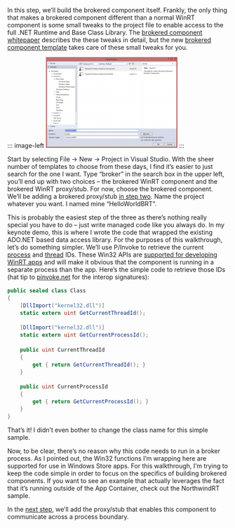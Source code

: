 In this step, we’ll build the brokered component itself. Frankly, the
only thing that makes a brokered component different than a normal WinRT
component is some small tweaks to the project file to enable access to
the full .NET Runtime and Base Class Library. The [brokered component
whitepaper](http://msdn.microsoft.com/en-us/library/windows/apps/dn630195.aspx)
describes the these tweaks in detail, but the new [brokered component
template](http://visualstudiogallery.msdn.microsoft.com/527286e4-b06a-4234-adde-d313c9c3c23e) takes
care of these small tweaks for you.

::: image-left
[![BRT\_NewProject](BRT_NewProject-300x207.png)](BRT_NewProject.png) 
:::

Start by selecting File -\> New -\> Project in Visual Studio. With the sheer
number of templates to choose from these days, I find it’s easier to
just search for the one I want. Type “broker” in the search box in the
upper left, you’ll end up with two choices – the brokered WinRT
component and the brokered WinRT proxy/stub. For now, choose the
brokered component. We’ll be adding a brokered proxy/stub [in step
two](http://devhawk.net/2014/04/25/brokered-winrt-components-step-two).
Name the project whatever you want. I named mine “HelloWorldBRT”.

This is probably the easiest step of the three as there’s nothing really
special you have to do – just write managed code like you always do. In
my keynote demo, this is where I wrote the code that wrapped the
existing ADO.NET based data access library. For the purposes of this
walkthrough, let’s do something simpler. We’ll use P/Invoke to retrieve
the current
[process](http://msdn.microsoft.com/en-us/library/windows/apps/ms683180.aspx)
and
[thread](http://msdn.microsoft.com/en-us/library/windows/apps/ms683183.aspx)
IDs. These Win32 APIs are [supported for developing WinRT
apps](http://msdn.microsoft.com/en-us/library/windows/apps/br205762.aspx)
and will make it obvious that the component is running in a separate
process than the app. Here’s the simple code to retrieve those IDs (hat
tip to [pinvoke.net](http://www.pinvoke.net) for the interop
signatures):

``` csharp
public sealed class Class
{
    [DllImport("kernel32.dll")]
    static extern uint GetCurrentThreadId();

    [DllImport("kernel32.dll")]
    static extern uint GetCurrentProcessId();

    public uint CurrentThreadId
    {
        get { return GetCurrentThreadId(); }
    }

    public uint CurrentProcessId
    {
        get { return GetCurrentProcessId(); }
    }
}
```

That’s it! I didn’t even bother to change the class name for this simple
sample.

Now, to be clear, there’s no reason why this code needs to run in a
broker process. As I pointed out, the Win32 functions I’m wrapping here
are supported for use in Windows Store apps. For this walkthrough, I’m
trying to keep the code simple in order to focus on the specifics of
building brokered components. If you want to see an example that
actually leverages the fact that it’s running outside of the App
Container, check out the NorthwindRT sample.

In the [next
step](http://devhawk.net/2014/04/25/brokered-winrt-components-step-two),
we’ll add the proxy/stub that enables this component to communicate
across a process boundary.

